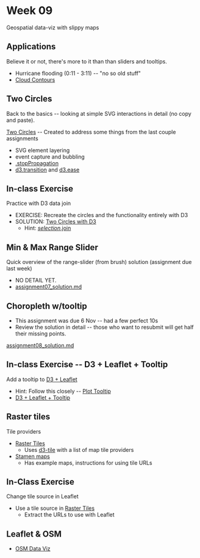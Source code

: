 
# Week 09

Geospatial data-viz with slippy maps

## Applications

Believe it or not, there's more to it than than sliders and tooltips.

* Hurricane flooding (0:11 - 3:11) -- "no so old stuff"
* [Cloud Contours](https://observablehq.com/@d3/cloud-contours?collection=@d3/d3-contour)

## Two Circles

Back to the basics -- looking at simple SVG interactions in detail (no copy and paste).

[Two Circles](https://observablehq.com/d/e9929ab1f12864d8) -- Created to address some things from the last couple assignments

* SVG element layering
* event capture and bubbling
* [.stopPropagation](https://developer.mozilla.org/en-US/docs/Web/API/Event/stopPropagation)
* [d3.transition](https://github.com/d3/d3-transition) and [d3.ease](https://github.com/d3/d3-ease)

## In-class Exercise

Practice with D3 data join

* EXERCISE: Recreate the circles and the functionality entirely with D3
* SOLUTION: [Two Circles with D3](./two_circles.md)
  * Hint: [*selection*.join](https://observablehq.com/@d3/selection-join)

## Min & Max Range Slider

Quick overview of the range-slider (from brush) solution (assignment due last week)

* NO DETAIL YET.
* [assignment07_solution.md](./assignment07_solution.md)

## Choropleth w/tooltip

* This assignment was due 6 Nov -- had a few perfect 10s
* Review the solution in detail -- those who want to resubmit will get half their missing points.

[assignment08_solution.md](./assignment08_solution.md)

## In-class Exercise -- D3 + Leaflet + Tooltip

Add a tooltip to [D3 + Leaflet](https://observablehq.com/@pbogden/d3-leaflet)

* Hint: Follow this closely -- [Plot Tooltip](https://observablehq.com/@mkfreeman/plot-tooltip)
* [D3 + Leaflet + Tooltip](https://observablehq.com/d/7111ad3d30aee012)

## Raster tiles

Tile providers

* [Raster Tiles](https://observablehq.com/@d3/raster-tiles?collection=@d3/d3-tile)
  * Uses [d3-tile](https://github.com/d3/d3-tile) with a list of map tile providers
* [Stamen maps](http://maps.stamen.com/#terrain/12/37.7706/-122.3782)
  * Has example maps, instructions for using tile URLs

## In-Class Exercise

Change tile source in Leaflet

* Use a tile source in [Raster Tiles](https://observablehq.com/@d3/raster-tiles?collection=@d3/d3-tile)
  * Extract the URLs to use with Leaflet

## Leaflet & OSM

* [OSM Data Viz](https://observablehq.com/@pbogden/osm-data-viz)
